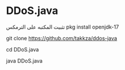 # DDoS.java
تثبيت المكتبه على الترمكس
pkg install openjdk-17

git clone https://github.com/takkza/ddos-java

cd DDoS.java

java DDoS.java
